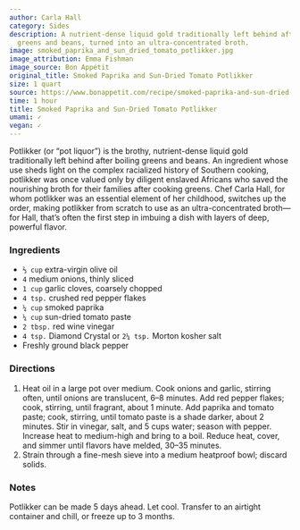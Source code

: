 ```yaml
---
author: Carla Hall
category: Sides
description: A nutrient-dense liquid gold traditionally left behind after boiling
  greens and beans, turned into an ultra-concentrated broth.
image: smoked_paprika_and_sun_dried_tomato_potlikker.jpg
image_attribution: Emma Fishman
image_source: Bon Appétit
original_title: Smoked Paprika and Sun-Dried Tomato Potlikker
size: 1 quart
source: https://www.bonappetit.com/recipe/smoked-paprika-and-sun-dried-tomato-potlikker
time: 1 hour
title: Smoked Paprika and Sun-Dried Tomato Potlikker
umami: ✓
vegan: ✓
---
```

Potlikker (or “pot liquor”) is the brothy, nutrient-dense liquid gold traditionally left behind after boiling greens and beans. An ingredient whose use sheds light on the complex racialized history of Southern cooking, potlikker was once valued only by diligent enslaved Africans who saved the nourishing broth for their families after cooking greens. Chef Carla Hall, for whom potlikker was an essential element of her childhood, switches up the order, making potlikker from scratch to use as an ultra-concentrated broth—for Hall, that’s often the first step in imbuing a dish with layers of deep, powerful flavor.

### Ingredients

* `⅔ cup` extra-virgin olive oil
* `4` medium onions, thinly sliced
* `1 cup` garlic cloves, coarsely chopped
* `4 tsp.` crushed red pepper flakes
* `¼ cup` smoked paprika
* `¼ cup` sun-dried tomato paste
* `2 tbsp.` red wine vinegar
* `4 tsp.` Diamond Crystal or `2¼ tsp.` Morton kosher salt
* Freshly ground black pepper

### Directions

1. Heat oil in a large pot over medium. Cook onions and garlic, stirring often, until onions are translucent, 6–8 minutes. Add red pepper flakes; cook, stirring, until fragrant, about 1 minute. Add paprika and tomato paste; cook, stirring, until tomato paste is a shade darker, about 2 minutes. Stir in vinegar, salt, and 5 cups water; season with pepper. Increase heat to medium-high and bring to a boil. Reduce heat, cover, and simmer until flavors have melded, 30–35 minutes.
2. Strain through a fine-mesh sieve into a medium heatproof bowl; discard solids.

### Notes

Potlikker can be made 5 days ahead. Let cool. Transfer to an airtight container and chill, or freeze up to 3 months.